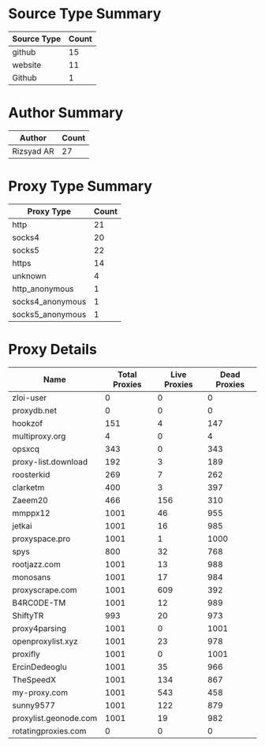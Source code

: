 # Source Type Summary

| Source Type | Count |
|-------------|-------|
| github | 15 |
| website | 11 |
| Github | 1 |


# Author Summary

| Author | Count |
|--------|-------|
| Rizsyad AR | 27 |


# Proxy Type Summary

| Proxy Type | Count |
|------------|-------|
| http | 21 |
| socks4 | 20 |
| socks5 | 22 |
| https | 14 |
| unknown | 4 |
| http_anonymous | 1 |
| socks4_anonymous | 1 |
| socks5_anonymous | 1 |


# Proxy Details

| Name | Total Proxies | Live Proxies | Dead Proxies |
|------|---------------|--------------|---------------|
| zloi-user | 0 | 0 | 0 |
| proxydb.net | 0 | 0 | 0 |
| hookzof | 151 | 4 | 147 |
| multiproxy.org | 4 | 0 | 4 |
| opsxcq | 343 | 0 | 343 |
| proxy-list.download | 192 | 3 | 189 |
| roosterkid | 269 | 7 | 262 |
| clarketm | 400 | 3 | 397 |
| Zaeem20 | 466 | 156 | 310 |
| mmppx12 | 1001 | 46 | 955 |
| jetkai | 1001 | 16 | 985 |
| proxyspace.pro | 1001 | 1 | 1000 |
| spys | 800 | 32 | 768 |
| rootjazz.com | 1001 | 13 | 988 |
| monosans | 1001 | 17 | 984 |
| proxyscrape.com | 1001 | 609 | 392 |
| B4RC0DE-TM | 1001 | 12 | 989 |
| ShiftyTR | 993 | 20 | 973 |
| proxy4parsing | 1001 | 0 | 1001 |
| openproxylist.xyz | 1001 | 23 | 978 |
| proxifly | 1001 | 0 | 1001 |
| ErcinDedeoglu | 1001 | 35 | 966 |
| TheSpeedX | 1001 | 134 | 867 |
| my-proxy.com | 1001 | 543 | 458 |
| sunny9577 | 1001 | 122 | 879 |
| proxylist.geonode.com | 1001 | 19 | 982 |
| rotatingproxies.com | 0 | 0 | 0 |

